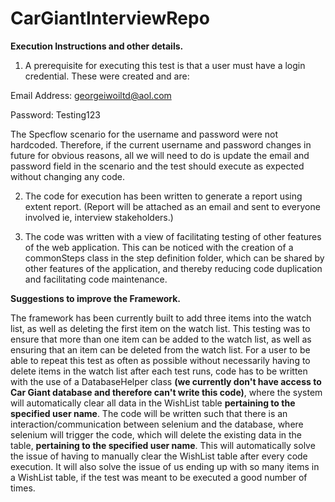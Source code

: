 # CarGiantInterviewRepo

**Execution Instructions and other details.** 
1)	A prerequisite for executing this test is that a user must have a login credential. These were created and are: 

Email Address: georgeiwoiltd@aol.com

Password: Testing123

The Specflow scenario for the username and password were not hardcoded. Therefore, if the current username and password changes in future for obvious reasons, all we will need to do is update the email and password field in the scenario and the test should execute as expected without changing any code. 

2)	The code for execution has been written to generate a report using extent report. (Report will be attached as an email and sent to everyone involved ie, interview stakeholders.)

3)	The code was written with a view of facilitating testing of other features of the web application. This can be noticed with the creation of a commonSteps class in the step definition folder, which can be shared by other features of the application, and thereby reducing code duplication and facilitating code maintenance. 

**Suggestions to improve the Framework.**

The framework has been currently built to add three items into the watch list, as well as deleting the first item on the watch list. This testing was to ensure that more than one item can be added to the watch list, as well as ensuring that an item can be deleted from the watch list. 
For a user to be able to repeat this test as often as possible without necessarily having to delete items in the watch list after each test runs, code has to be written with the use of a DatabaseHelper class **(we currently don't have access to Car Giant database and therefore can't write this code)**, where the system will automatically clear all data in the WishList table **pertaining to the specified user name**. The code will be written such that there is an interaction/communication between selenium and the database, where selenium will trigger the code, which will delete the existing data in the table, **pertaining to the specified user name**. This will automatically solve the issue of having to manually clear the WishList table after every code execution. It will also solve the issue of us ending up with so many items in a WishList table, if the test was meant to be executed a good number of times. 
